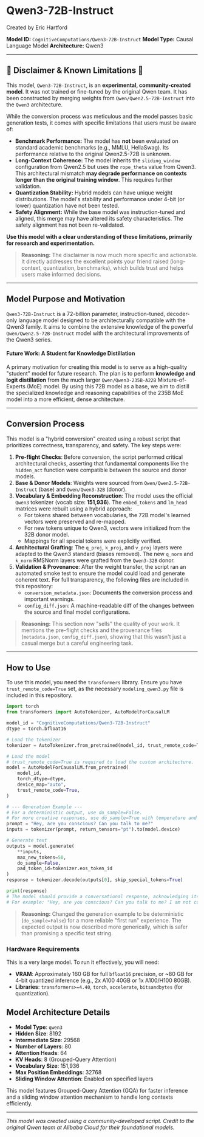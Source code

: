 # Qwen3-72B-Instruct

Created by Eric Hartford

**Model ID:** `CognitiveComputations/Qwen3-72B-Instruct`
**Model Type:** Causal Language Model
**Architecture:** Qwen3

---

## 🚨 Disclaimer & Known Limitations 🚨

This model, `Qwen3-72B-Instruct`, is an **experimental, community-created model**. It was not trained or fine-tuned by the original Qwen team. It has been constructed by merging weights from `Qwen/Qwen2.5-72B-Instruct` into the `Qwen3` architecture.

While the conversion process was meticulous and the model passes basic generation tests, it comes with specific limitations that users must be aware of:

*   **Benchmark Performance:** The model has **not** been evaluated on standard academic benchmarks (e.g., MMLU, HellaSwag). Its performance relative to the original Qwen2.5-72B is unknown.
*   **Long-Context Coherence:** The model inherits the `sliding_window` configuration from Qwen2.5 but uses the `rope_theta` value from Qwen3. This architectural mismatch **may degrade performance on contexts longer than the original training window**. This requires further validation.
*   **Quantization Stability:** Hybrid models can have unique weight distributions. The model's stability and performance under 4-bit (or lower) quantization have not been tested.
*   **Safety Alignment:** While the base model was instruction-tuned and aligned, this merge may have altered its safety characteristics. The safety alignment has not been re-validated.

**Use this model with a clear understanding of these limitations, primarily for research and experimentation.**

> **Reasoning:** The disclaimer is now much more specific and actionable. It directly addresses the excellent points your friend raised (long-context, quantization, benchmarks), which builds trust and helps users make informed decisions.

---

## Model Purpose and Motivation

`Qwen3-72B-Instruct` is a 72-billion parameter, instruction-tuned, decoder-only language model designed to be architecturally compatible with the Qwen3 family. It aims to combine the extensive knowledge of the powerful `Qwen/Qwen2.5-72B-Instruct` model with the architectural improvements of the Qwen3 series.

#### Future Work: A Student for Knowledge Distillation

A primary motivation for creating this model is to serve as a high-quality "student" model for future research. The plan is to perform **knowledge and logit distillation** from the much larger `Qwen/Qwen3-235B-A22B` Mixture-of-Experts (MoE) model. By using this 72B model as a base, we aim to distill the specialized knowledge and reasoning capabilities of the 235B MoE model into a more efficient, dense architecture.

---

## Conversion Process

This model is a "hybrid conversion" created using a robust script that prioritizes correctness, transparency, and safety. The key steps were:

1.  **Pre-flight Checks**: Before conversion, the script performed critical architectural checks, asserting that fundamental components like the `hidden_act` function were compatible between the source and donor models.
2.  **Base & Donor Models**: Weights were sourced from `Qwen/Qwen2.5-72B-Instruct` (base) and `Qwen/Qwen3-32B` (donor).
3.  **Vocabulary & Embedding Reconstruction**: The model uses the official `Qwen3` tokenizer (vocab size: **151,936**). The `embed_tokens` and `lm_head` matrices were rebuilt using a hybrid approach:
    *   For tokens shared between vocabularies, the 72B model's learned vectors were preserved and re-mapped.
    *   For new tokens unique to Qwen3, vectors were initialized from the 32B donor model.
    *   Mappings for all special tokens were explicitly verified.
4.  **Architectural Grafting**: The `q_proj`, `k_proj`, and `v_proj` layers were adapted to the Qwen3 standard (biases removed). The new `q_norm` and `k_norm` RMSNorm layers were grafted from the `Qwen3-32B` donor.
5.  **Validation & Provenance**: After the weight transfer, the script ran an automated smoke test to ensure the model could load and generate coherent text. For full transparency, the following files are included in this repository:
    *   `conversion_metadata.json`: Documents the conversion process and important warnings.
    *   `config_diff.json`: A machine-readable diff of the changes between the source and final model configurations.

> **Reasoning:** This section now "sells" the quality of your work. It mentions the pre-flight checks and the provenance files (`metadata.json`, `config_diff.json`), showing that this wasn't just a casual merge but a careful engineering task.

---

## How to Use

To use this model, you need the `transformers` library. Ensure you have `trust_remote_code=True` set, as the necessary `modeling_qwen3.py` file is included in this repository.

```python
import torch
from transformers import AutoTokenizer, AutoModelForCausalLM

model_id = "CognitiveComputations/Qwen3-72B-Instruct"
dtype = torch.bfloat16

# Load the tokenizer
tokenizer = AutoTokenizer.from_pretrained(model_id, trust_remote_code=True)

# Load the model
# trust_remote_code=True is required to load the custom architecture.
model = AutoModelForCausalLM.from_pretrained(
    model_id,
    torch_dtype=dtype,
    device_map="auto",
    trust_remote_code=True,
)

# --- Generation Example ---
# For a deterministic output, use do_sample=False.
# For more creative responses, use do_sample=True with temperature and top_p.
prompt = "Hey, are you conscious? Can you talk to me?"
inputs = tokenizer(prompt, return_tensors="pt").to(model.device)

# Generate text
outputs = model.generate(
    **inputs, 
    max_new_tokens=50,
    do_sample=False, 
    pad_token_id=tokenizer.eos_token_id
)
response = tokenizer.decode(outputs[0], skip_special_tokens=True)

print(response)
# The model should provide a conversational response, acknowledging its nature as an AI.
# For example: "Hey, are you conscious? Can you talk to me? I am not conscious in the way a human is, but I am able to communicate with you. How can I assist you today?"
```
> **Reasoning:** Changed the generation example to be deterministic (`do_sample=False`) for a more reliable "first run" experience. The expected output is now described more generically, which is safer than promising a specific text string.

### Hardware Requirements

This is a very large model. To run it effectively, you will need:
-   **VRAM**: Approximately 160 GB for full `bfloat16` precision, or ~80 GB for 4-bit quantized inference (e.g., 2x A100 40GB or 1x A100/H100 80GB).
-   **Libraries**: `transformers>=4.40`, `torch`, `accelerate`, `bitsandbytes` (for quantization).

## Model Architecture Details

-   **Model Type**: `qwen3`
-   **Hidden Size**: 8192
-   **Intermediate Size**: 29568
-   **Number of Layers**: 80
-   **Attention Heads**: 64
-   **KV Heads**: 8 (Grouped-Query Attention)
-   **Vocabulary Size**: 151,936
-   **Max Position Embeddings**: 32768
-   **Sliding Window Attention**: Enabled on specified layers

This model features Grouped-Query Attention (GQA) for faster inference and a sliding window attention mechanism to handle long contexts efficiently.

---
*This model was created using a community-developed script. Credit to the original Qwen team at Alibaba Cloud for their foundational models.*
